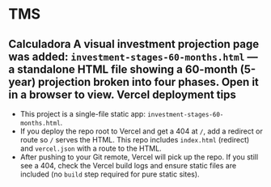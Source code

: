 # TMS
Calculadora
 A visual investment projection page was added: `investment-stages-60-months.html` — a standalone HTML file showing a 60-month (5-year) projection broken into four phases. Open it in a browser to view.
Vercel deployment tips
----------------------

- This project is a single-file static app: `investment-stages-60-months.html`.
- If you deploy the repo root to Vercel and get a 404 at `/`, add a redirect or route so `/` serves the HTML. This repo includes `index.html` (redirect) and `vercel.json` with a route to the HTML.
- After pushing to your Git remote, Vercel will pick up the repo. If you still see a 404, check the Vercel build logs and ensure static files are included (no `build` step required for pure static sites).

